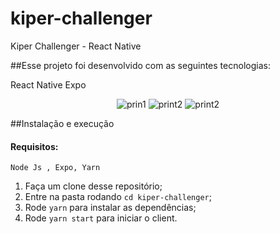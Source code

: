 # kiper-challenger
Kiper Challenger - React Native

##Esse projeto foi desenvolvido com as seguintes tecnologias:

React Native
Expo

<p align="center">
<img alt="prin1" src="https://imgur.com/As0ueoy">
<img alt="print2" src="https://imgur.com/1jHeMZv">
<img alt="print2" src="https://imgur.com/BJDnsmT">
</p>

<p align="center">


</p>


##Instalação e execução
#### Requisitos:
    Node Js , Expo, Yarn
1. Faça um clone desse repositório;
2. Entre na pasta rodando `cd kiper-challenger`;
3. Rode `yarn` para instalar as dependências;
4. Rode `yarn start` para iniciar o client.
